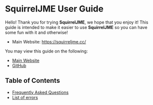 # SquirrelJME User Guide

Hello! Thank you for trying **SquirrelJME**, we hope that you enjoy it! This
guide is intended to make it easier to use **SquirrelJME** so you can have
some fun with it and otherwise!

 * Main Website: <https://squirreljme.cc/>

You may view this guide on the following:

 * [Main Website](https://squirreljme.cc/doc/ckout/assets/user-guide/Home.md)
 * [GitHub](https://github.com/SquirrelJME/SquirrelJME/wiki)

## Table of Contents

 * [Frequently Asked Questions](faq.md)
 * [List of errors](error-list.md)
